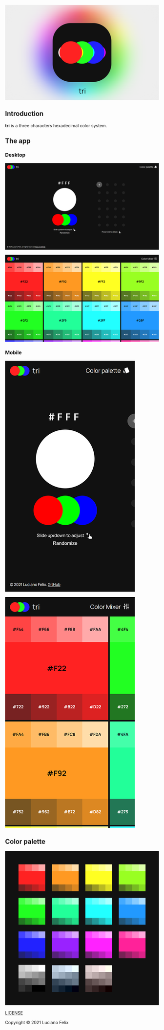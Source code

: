 ![tri](assets/images/artistic-banner.svg)


## Introduction

**tri** is a three characters hexadecimal color system.

## The app

### Desktop

![tri app](assets/screenshots/app-desktop.webp)

![tri app](assets/screenshots/palette-desktop.webp)

### Mobile

![tri app](assets/screenshots/app-mobile.webp)

![tri app](assets/screenshots/palette-mobile.webp)

## Color palette

![Color palette](assets/images/palette.svg)

[LICENSE](https://github.com/FelixLuciano/tri/blob/master/LICENSE)

Copyright © 2021 Luciano Felix
